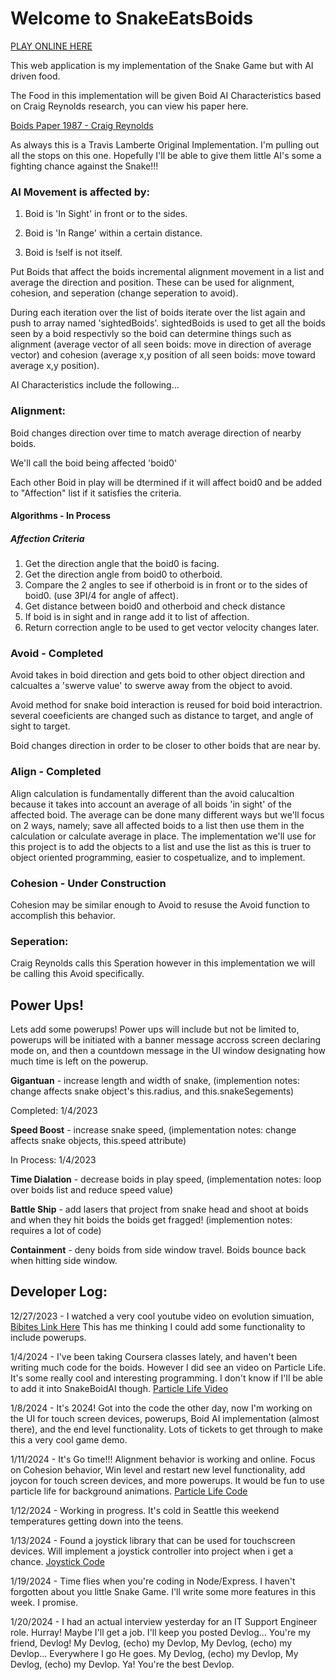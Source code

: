 # Welcome to SnakeEatsBoids


[PLAY ONLINE HERE](https://seattletravis.com)

This web application is my implementation of the Snake Game but with AI driven food.

The Food in this implementation will be given Boid AI Characteristics based on Craig Reynolds research, you can view his paper here.

[Boids Paper 1987 - Craig Reynolds](https://team.inria.fr/imagine/files/2014/10/flocks-hers-and-schools.pdf)

As always this is a Travis Lamberte Original Implementation. I'm pulling out all the stops on this one. Hopefully I'll be able to give them little AI's some a fighting chance against the Snake!!!

### AI Movement is affected by:


1. Boid is 'In Sight' in front or to the sides.

2. Boid is 'In Range' within a certain distance.

3. Boid is !self is not itself. 

Put Boids that affect the boids incremental alignment movement in a list and average the direction and position. These can be used for alignment, cohesion, and seperation (change seperation to avoid). 

During each iteration over the list of boids iterate over the list again and push to array named 'sightedBoids'. sightedBoids is used to get all the boids seen by a boid respectivly so the boid can determine things such as alignment (average vector of all seen boids: move in direction of average vector) and cohesion (average x,y position of all seen boids: move toward average x,y position).

AI Characteristics include the following...


### Alignment:

Boid changes direction over time to match average direction of nearby boids.

We'll call the boid being affected 'boid0'

Each other Boid in play will be dtermined if it will affect boid0 and be added to "Affection" list if it satisfies the criteria.

#### Algorithms - In Process

##### Affection Criteria

1. Get the direction angle that the boid0 is facing.
2. Get the direction angle from boid0 to otherboid.
3. Compare the 2 angles to see if otherboid is in front or to the sides of boid0. (use 3PI/4 for angle of affect).
4. Get distance between boid0 and otherboid and check distance
5. If boid is in sight and in range add it to list of affection.
6. Return correction angle to be used to get vector velocity changes later. 

### Avoid - Completed

Avoid takes in boid direction and gets boid to other object direction and calcualtes a 'swerve value' to swerve away from the object to avoid.

Avoid method for snake boid interaction is reused for boid boid interactrion. several coeeficients are changed such as distance to target, and angle of sight to target.

Boid changes direction in order to be closer to other boids that are near by.

### Align - Completed

Align calculation is fundamentally different than the avoid calucaltion because it takes into account an average of all boids 'in sight' of the affected boid. The average can be done many different ways but we'll 
focus on 2 ways, namely; save all affected boids to a list then use them in the calculation or calculate average in place. The implementation we'll use for this project is to add the objects to a list and use the list as this is truer to object oriented programming, easier to cospetualize, and to implement. 

### Cohesion - Under Construction

Cohesion may be similar enough to Avoid to resuse the Avoid function to accomplish this behavior.

### Seperation:

Craig Reynolds calls this Speration however in this implementation we will be calling this Avoid specifically.


## Power Ups!

Lets add some powerups! Power ups will include but not be limited to, powerups will be initiated with a banner message accross screen declaring mode on, and then a countdown message in the UI window designating how much time is left on the powerup. 

**Gigantuan** - increase length and width of snake, (implemention notes: change affects snake object's this.radius, and this.snakeSegements)

Completed: 1/4/2023

**Speed Boost** - increase snake speed, (implementation notes: change affects snake objects, this.speed attribute)

In Process: 1/4/2023

**Time Dialation** - decrease boids in play speed, (implementation notes: loop over boids list and reduce speed value)

**Battle Ship** - add lasers that project from snake head and shoot at boids and when they hit boids the boids get fragged! (implemention notes: requires a lot of code)

**Containment** - deny boids from side window travel. Boids bounce back when hitting side window.


## Developer Log:

12/27/2023 - I watched a very cool youtube video on evolution simuation, [Bibites Link Here](https://www.youtube.com/watch?v=xBQ3knSi0Uo&t=1331s)
This has me thinking I could add some functionality to include powerups. 

1/4/2024 - I've been taking Coursera classes lately, and haven't been writing much code for the boids. However I did see an video on Particle Life. It's some really cool and interesting programming. I don't know if I'll be able to add it into SnakeBoidAI though. [Particle Life Video](https://www.youtube.com/watch?v=p4YirERTVF0)

1/8/2024 - It's 2024! Got into the code the other day, now I'm working on the UI for touch screen devices, powerups, Boid AI implementation (almost there), and the end level functionality. Lots of tickets to get through to make this a very cool game demo.

1/11/2024 - It's Go time!!! Alignment behavior is working and online. Focus on Cohesion behavior, Win level and restart new level functionality, add joycon for touch screen devices, and more powerups. It would be fun to use particle life for background animations. [Particle Life Code](https://github.com/hunar4321/particle-life)

1/12/2024 - Working in progress. It's cold in Seattle this weekend temperatures getting down into the teens.

1/13/2024 - Found a joystick library that can be used for touchscreen devices. Will implement a joystick controller into project when i get a chance. [Joystick Code](https://www.cssscript.com/tag/joystick/)

1/19/2024 - Time flies when you're coding in Node/Express. I haven't forgotten about you little Snake Game. I'll write some more features in this week. I promise. 

1/20/2024 - I had an actual interview yesterday for an IT Support Engineer role. Hurray! Maybe I'll get a job. I'll keep you posted Devlog... You're my friend, Devlog! My Devlog, (echo) my Devlop, My Devlog, (echo) my Devlop... Everywhere I go He goes. My Devlog, (echo) my Devlop, My Devlog, (echo) my Devlop. Ya! You're the best Devlop.


